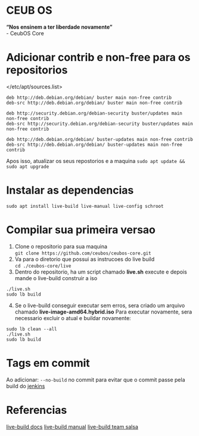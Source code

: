 # CEUB OS
**“Nos ensinem a ter liberdade novamente”** \
\- CeubOS Core


# Adicionar contrib e non-free para os repositorios
\</etc/apt/sources.list\>
```
deb http://deb.debian.org/debian/ buster main non-free contrib
deb-src http://deb.debian.org/debian/ buster main non-free contrib

deb http://security.debian.org/debian-security buster/updates main non-free contrib
deb-src http://security.debian.org/debian-security buster/updates main non-free contrib

deb http://deb.debian.org/debian/ buster-updates main non-free contrib
deb-src http://deb.debian.org/debian/ buster-updates main non-free contrib
``` 

Apos isso, atualizar os seus repostorios e a maquina
`sudo apt update && sudo apt upgrade`


# Instalar as dependencias
`sudo apt install live-build live-manual live-config schroot`

# Compilar sua primeira versao
1. Clone o repositorio para sua maquina \
`git clone https://github.com/ceubos/ceubos-core.git`
2. Va para o diretorio que possui as instrucoes do live build \
`cd ./ceubos-core/live`
3. Dentro do repositorio, ha um script chamado **live.sh** execute e depois mande o live-build construir a iso
```
./live.sh
sudo lb build
```
4. Se o live-build conseguir executar sem erros, sera criado um arquivo chamado **live-image-amd64.hybrid.iso**
Para executar novamente, sera necessario excluir o atual e buildar novamente:
```
sudo lb clean --all
./live.sh
sudo lb build
```

# Tags em commit
Ao adicionar: `--no-build` no commit para evitar que o commit passe pela build do [jenkins](https://jenkins.ceubos.com.br/job/CeubOS/)

# Referencias
[live-build docs](https://live-team.pages.debian.net/live-manual/html/live-manual/about-manual.en.html)
[live-build manual](https://manpages.debian.org/testing/live-build/live-build.7.en.html)
[live-build team salsa](https://salsa.debian.org/live-team)